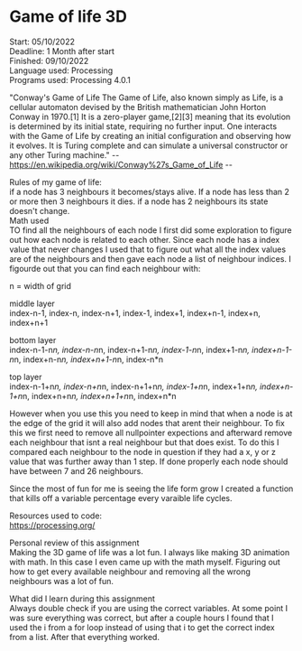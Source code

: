 # Game of life 3D

Start: 05/10/2022<br/>
Deadline: 1 Month after start<br/>
Finished: 09/10/2022<br/>
Language used: Processing<br/>
Programs used: Processing 4.0.1<br/>


"Conway's Game of Life
The Game of Life, also known simply as Life, is a cellular automaton devised by the British mathematician John Horton Conway in 1970.[1] 
It is a zero-player game,[2][3] meaning that its evolution is determined by its initial state, requiring no further input. 
One interacts with the Game of Life by creating an initial configuration and observing how it evolves. 
It is Turing complete and can simulate a universal constructor or any other Turing machine."
-- https://en.wikipedia.org/wiki/Conway%27s_Game_of_Life --

Rules of my game of life:<br/>
if a node has 3 neighbours it becomes/stays alive. If a node has less than 2 or more then 3 neighbours it dies. if a node has 2 neighbours its state doesn't change.<br/>
Math used<br/>
TO find all the neighbours of each node I first did some exploration to figure out how each node is related to each other. Since each node has a index value that never changes I used that to figure out what all the index values are of the neighbours and then gave each node a list of neighbour indices. I figourde out that you can find each neighbour with:

n = width of grid

middle layer<br/>
index-n-1,  index-n, index-n+1, index-1, index+1, index+n-1, index+n, index+n+1
 
bottom layer<br/>
index-n-1-n*n, index-n-n*n, index-n+1-n*n, index-1-n*n, index+1-n*n, index+n-1-n*n, index+n-n*n, index+n+1-n*n, index-n*n<br/>
 
top layer <br/>
index-n-1+n*n, index-n+n*n, index-n+1+n*n, index-1+n*n, index+1+n*n, index+n-1+n*n, index+n+n*n, index+n+1+n*n, index+n*n<br/>

However when you use this you need to keep in mind that when a node is at the edge of the grid it will also add nodes that arent their neighbour. To fix this we first need to remove all nullpointer expections and afterward remove each neighbour that isnt a real neighbour but that does exist. To do this I compared each neighbour to the node in question if they had a x, y or z value that was further away than 1 step. If done properly each node should have between 7 and 26 neighbours.<br/>

Since the most of fun for me is seeing the life form grow I created a function that kills off a variable percentage every varaible life cycles. <br/>

Resources used to code:<br/>
https://processing.org/

Personal review of this assignment<br/>
Making the 3D game of life was a lot fun. I always like making 3D animation with math. In this case I even came up with the math myself. Figuring out how to get every available neighbour and removing all the wrong neighbours was a lot of fun.

What did I learn during this assignment<br/>
Always double check if you are using the correct variables. At some point I was sure everything was correct, but after a couple hours I found that I used the i from a for loop instead of using that i to get the correct index from a list. After that everything worked.
